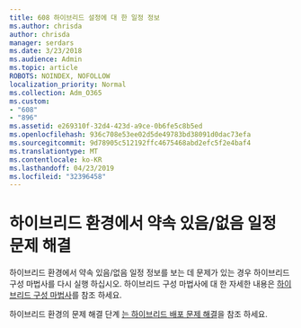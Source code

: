 ```yaml
---
title: 608 하이브리드 설정에 대 한 일정 정보
ms.author: chrisda
author: chrisda
manager: serdars
ms.date: 3/23/2018
ms.audience: Admin
ms.topic: article
ROBOTS: NOINDEX, NOFOLLOW
localization_priority: Normal
ms.collection: Adm_O365
ms.custom:
- "608"
- "896"
ms.assetid: e269310f-32d4-423d-a9ce-0b6fe5c8b5ed
ms.openlocfilehash: 936c708e53ee02d5de49783bd38091d0dac73efa
ms.sourcegitcommit: 9d78905c512192ffc4675468abd2efc5f2e4baf4
ms.translationtype: MT
ms.contentlocale: ko-KR
ms.lasthandoff: 04/23/2019
ms.locfileid: "32396458"
---
```

# <a name="calendar-freebusy-issues-in-hybrid-environments"></a>하이브리드 환경에서 약속 있음/없음 일정 문제 해결

하이브리드 환경에서 약속 있음/없음 일정 정보를 보는 데 문제가 있는 경우 하이브리드 구성 마법사를 다시 실행 하십시오. 하이브리드 구성 마법사에 대 한 자세한 내용은 [하이브리드 구성 마법사](https://go.microsoft.com/fwlink/p/?linkid=528149)를 참조 하세요.

하이브리드 환경의 문제 해결 단계 [는 하이브리드 배포 문제 해결](https://technet.microsoft.com/library/jj659053.aspx)을 참조 하세요.
